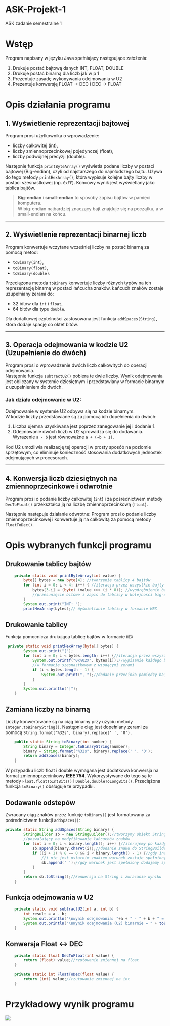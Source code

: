 # ASK-Projekt-1
ASK zadanie semestralne 1 
# Wstęp
Program napisany w języku Java spełniający następujące założenia:
  1.	Drukuje postać bajtową danych INT, FLOAT, DOUBLE
  2.	Drukuje postać binarną dla liczb jak w p 1
  3.	Prezentuje zasadę wykonywania odejmowania w U2
  4.	Prezentuje konwersję FLOAT -> DEC i DEC -> FLOAT

# Opis działania programu

## 1. Wyświetlenie reprezentacji bajtowej

Program prosi użytkownika o wprowadzenie:
- liczby całkowitej (int),
- liczby zmiennoprzecinkowej pojedynczej (float),
- liczby podwójnej precyzji (double).

Następnie funkcja `printByteArray()` wyświetla podane liczby w postaci bajtowej (Big-endian), czyli od najstarszego do najmłodszego bajtu. Używa do tego metody `printHexArray()`, która wypisuje kolejne bajty liczby w postaci szesnastkowej (np. `0xFF`). Końcowy wynik jest wyświetlany jako tablica bajtów.

> **Big-endian** i **small-endian** to sposoby zapisu bajtów w pamięci komputera.  
W big-endian najbardziej znaczący bajt znajduje się na początku, a w small-endian na końcu.

---

## 2. Wyświetlenie reprezentacji binarnej liczb

Program konwertuje wczytane wcześniej liczby na postać binarną za pomocą metod:
- `toBinary(int)`,
- `toBinary(float)`,
- `toBinary(double)`.

Przeciążona metoda `toBinary` konwertuje liczby różnych typów na ich reprezentację binarną w postaci łańcucha znaków. Łańcuch znaków zostaje uzupełniany zerami do:
- 32 bitów dla `int` i `float`,
- 64 bitów dla typu `double`.

Dla dodatkowej czytelności zastosowana jest funkcja `addSpaces(String)`, która dodaje spację co oktet bitów. 

---

## 3. Operacja odejmowania w kodzie U2 (Uzupełnienie do dwóch)

Program prosi o wprowadzenie dwóch liczb całkowitych do operacji odejmowania.  
Następnie funkcja `subtractU2()` pobiera te dwie liczby. Wynik odejmowania jest obliczany w systemie dziesiętnym i przedstawiany w formacie binarnym z uzupełnieniem do dwóch.

### Jak działa odejmowanie w U2:
Odejmowanie w systemie U2 odbywa się na kodzie binarnym.  
W kodzie liczby przedstawiane są za pomocą ich dopełnienia do dwóch:
1. Liczba ujemna uzyskiwana jest poprzez zanegowanie jej i dodanie 1.
2. Odejmowanie dwóch liczb w U2 sprowadza się do dodawania. Wyrażenie `a - b` jest równoważne `a + (~b + 1)`.

Kod U2 umożliwia realizację tej operacji w prosty sposób na poziomie sprzętowym, co eliminuje konieczność stosowania dodatkowych jednostek odejmujących w procesorach.

---

## 4. Konwersja liczb dziesiętnych na zmiennoprzecinkowe i odwrotnie

Program prosi o podanie liczby całkowitej (`int`) i za pośrednictwem metody `DecToFloat()` przekształca ją na liczbę zmiennoprzecinkową (`float`).  

Następnie następuje działanie odwrotne:
Program prosi o podanie liczby zmiennoprzecinkowej i konwertuje ją na całkowitą za pomocą metody `FloatToDec()`.

# Opis wybranych funkcji programu

## Drukowanie tablicy bajtów
```java
    private static void printByteArray(int value) {
        byte[] bytes = new byte[4]; //tworzenie tablicy 4 bajtów
        for (int i = 0; i < 4; i++) { //iteracja przez wszystkie bajty tablicy od najmniej znaczącego
            bytes[3-i] = (byte) (value >>> (i * 8)); //wyodrębnienie bajtów poprzez
            //przesunięcie bitowe i zapis do tablicy w kolejności big-endian
        }
        System.out.print("INT: ");
        printHexArray(bytes);// Wyświetlanie tablicy w formacie HEX
```

## Drukowanie tablicy 
Funkcja pomocnicza drukująca tablicę bajtów w formacie `HEX`

```java
 private static void printHexArray(byte[] bytes) {
        System.out.print("[");
        for (int i = 0; i < bytes.length; i++) {//iteracja przez wszystkie bajty tablicy
            System.out.printf("0x%02X", bytes[i]);//wypisanie każdego bajtu
            //w formacie szesnastkowym z wiodącymi zerami
            if (i < bytes.length - 1) {
                System.out.print(", ");//dodanie przecinka pomiędzy bajtami
            }
        }
        System.out.println("]");
    }
```
## Zamiana liczby na binarną
Liczby konwertowane są na ciąg binarny przy użyciu metody `Integer.toBinaryString()`. Następnie ciąg jest dopełniany zerami za pomocą `String.format("%32s", binary).replace(' ', '0').`
```java
    public static String toBinary(int number) {
        String binary = Integer.toBinaryString(number);
        binary = String.format("%32s", binary).replace(' ', '0');
        return addSpaces(binary);
    }
```

W przypadku liczb float i double wymagana jest dodatkowa konwersja na format zmiennoprzecinkowy **IEEE 754**.
Wykorzystywane do tego są te metody `Float.floatToIntBits()` i `Double.doubleToLongBits()`. Przeciążona funkcja `toBinary()` obsługuje te przypadki.

## Dodawanie odstepów
Zwracany ciąg znaków przez funkcję `toBinary()` jest formatowany za pośrednictwem funkcji `addSpaces()`:

```java
private static String addSpaces(String binary) {
        StringBuilder sb = new StringBuilder();//tworzymy obiekt StringBuilder
        //pozwalający na modyfikowanie łańcuchów znaków
        for (int i = 0; i < binary.length(); i++) {//iterujemy po każdym znaku w ciągu binarnym
            sb.append(binary.charAt(i));//dodanie znaku do StringBuildera
            if ((i + 1) % 8 == 0 && i < binary.length() - 1) {//gdy indeks jest wielokrotnością 8
                //i nie jest ostatnim znakiem warunek zostaje spełniony
                sb.append(' ');//gdy warunek jest spełniony dodajemy spację
            }
        }
        return sb.toString();//konwersja na String i zwracanie wyniku
    }
```
## Funkcja odejmowania w U2
```java
    private static void subtractU2(int a, int b) {
        int result = a - b;
        System.out.println("\nwynik odejmowania: "+a + " - " + b + " = " + result);
        System.out.println("\nWynik odejmowania (U2) binarnie = " + toBinary(result));
    }
```
## Konwersja Float <-> DEC
```java
    private static float DecToFloat(int value) {
        return (float) value;//rzutowanie zmiennej na float
    }

    private static int FloatToDec(float value) {
        return (int) value;//rzutowanie zmiennej na int
    }
```

# Przykładowy wynik programu

![](/results.png)
